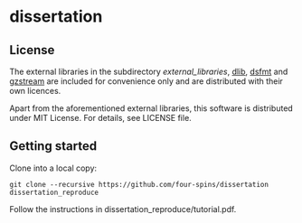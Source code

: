 # dissertation

## License
The external libraries in the subdirectory *external_libraries*,
[dlib](http://dlib.net/),
[dsfmt](http://www.math.sci.hiroshima-u.ac.jp/~m-mat/MT/SFMT/) and
[gzstream](http://www.cs.unc.edu/Research/compgeom/gzstream/) are included for
convenience only and are distributed with their own licences.

Apart from the aforementioned external libraries, this software is distributed
under MIT License. For details, see LICENSE file.

## Getting started
Clone into a local copy:

    git clone --recursive https://github.com/four-spins/dissertation dissertation_reproduce

Follow the instructions in dissertation_reproduce/tutorial.pdf.
